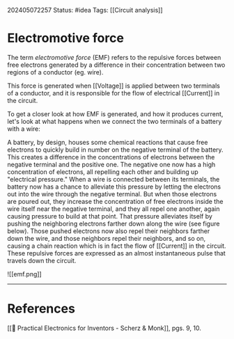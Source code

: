 202405072257
Status: #idea
Tags: [[Circuit analysis]]

# Electromotive force

The term *electromotive force* (EMF) refers to the repulsive forces between free electrons generated by a difference in their concentration between two regions of a conductor (eg. wire).

This force is generated when [[Voltage]] is applied between two terminals of a conductor, and it is responsible for the flow of electrical [[Current]] in the circuit.

To get a closer look at how EMF is generated, and how it produces current, let's look at what happens when we connect the two terminals of a battery with a wire:

A battery, by design, houses some chemical reactions that cause free electrons to quickly build in number on the negative terminal of the battery. This creates a difference in the concentrations of electrons between the negative terminal and the positive one. The negative one now has a high concentration of electrons, all repelling each other and building up "electrical pressure." When a wire is connected between its terminals, the battery now has a chance to alleviate this pressure by letting the electrons out into the wire through the negative terminal. But when those electrons are poured out, they increase the concentration of free electrons inside the wire itself near the negative terminal, and they all repel one another, again causing pressure to build at that point. That pressure alleviates itself by pushing the neighboring electrons farther down along the wire (see figure below). Those pushed electrons now also repel their neighbors farther down the wire, and those neighbors repel their neighbors, and so on, causing a chain reaction which is in fact the flow of [[Current]] in the circuit. These repulsive forces are expressed as an almost instantaneous pulse that travels down the circuit.


![[emf.png]]

___
# References
[[📕 Practical Electronics for Inventors - Scherz & Monk]], pgs. 9, 10.